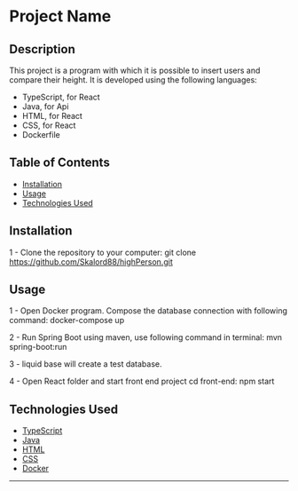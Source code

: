 # Project Name

## Description

This project is a program with which it is possible to insert users and compare their height. It is developed using the following languages:

- TypeScript, for React
- Java, for Api
- HTML, for React
- CSS, for React
- Dockerfile

## Table of Contents

- [Installation](#installation)
- [Usage](#usage)
- [Technologies Used](#technologies-used)

## Installation

1 - Clone the repository to your computer:
git clone https://github.com/Skalord88/highPerson.git

## Usage

1 - Open Docker program. Compose the database connection with following command:
docker-compose up

2 - Run Spring Boot using maven, use following command in terminal:
mvn spring-boot:run

3 - liquid base will create a test database.

4 - Open React folder and start front end project
cd front-end:
npm start

## Technologies Used

- [TypeScript](https://www.typescriptlang.org/)
- [Java](https://www.java.com/)
- [HTML](https://developer.mozilla.org/en-US/docs/Web/HTML)
- [CSS](https://developer.mozilla.org/en-US/docs/Web/CSS)
- [Docker](https://www.docker.com/)

---
